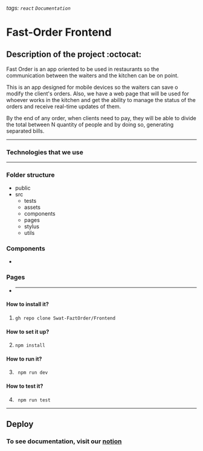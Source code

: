 ###### tags: `react` `Documentation`

# Fast-Order Frontend

## Description of the project :octocat:

Fast Order is an app oriented to be used in restaurants so the communication between the waiters and the kitchen can be on point.

This is an app designed for mobile devices so the waiters can save o modify the client's orders. Also, we have a web page that will be used for whoever works in the kitchen and get the ability to manage the status of the orders and receive real-time updates of them.

By the end of any order, when clients need to pay, they will be able to divide the total between N quantity of people and by doing so, generating separated bills.

---

### Technologies that we use

---

### Folder structure

- public
- src
  - tests
  - assets
  - components
  - pages
  - stylus
  - utils

### Components

-

### Pages

- ***

#### How to install it?

1. `gh repo clone Swat-FaztOrder/Frontend`

#### How to set it up?

2. `npm install`

#### How to run it?

3. ` npm run dev`

#### How to test it?

4. ` npm run test`

---

## Deploy

### To see documentation, visit our [notion](https://www.notion.so/Fast-Order-01b7040fc01a4adf844913d2b593ad4f)
